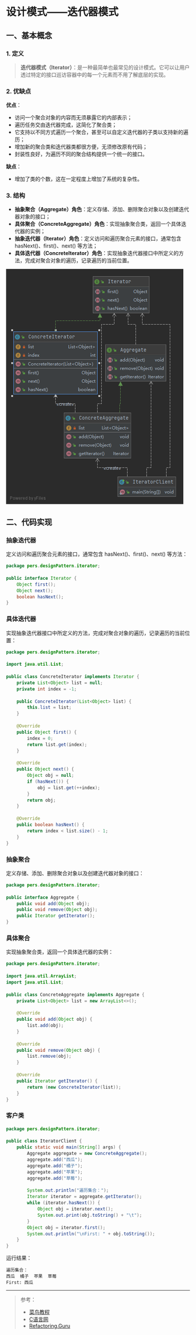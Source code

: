 # 设计模式——迭代器模式

## 一、基本概念

### 1. 定义

> **迭代器模式（Iterator）**：是一种最简单也最常见的设计模式。它可以让用户透过特定的接口巡访容器中的每一个元素而不用了解底层的实现。

### 2. 优缺点

**优点**：

- 访问一个聚合对象的内容而无须暴露它的内部表示；
- 遍历任务交由迭代器完成，这简化了聚合类；
- 它支持以不同方式遍历一个聚合，甚至可以自定义迭代器的子类以支持新的遍历；
- 增加新的聚合类和迭代器类都很方便，无须修改原有代码；
- 封装性良好，为遍历不同的聚合结构提供一个统一的接口。

**缺点**：

- 增加了类的个数，这在一定程度上增加了系统的复杂性。

### 3. 结构

- **抽象聚合（Aggregate）角色**：定义存储、添加、删除聚合对象以及创建迭代器对象的接口；
- **具体聚合（ConcreteAggregate）角色**：实现抽象聚合类，返回一个具体迭代器的实例；
- **抽象迭代器（Iterator）角色**：定义访问和遍历聚合元素的接口，通常包含 hasNext()、first()、next() 等方法；
- **具体迭代器（Concretelterator）角色**：实现抽象迭代器接口中所定义的方法，完成对聚合对象的遍历，记录遍历的当前位置。

![image.png](https://raw.githubusercontent.com/wlynxg/pic/main/2025/06/01/20250601-151551.png)


## 二、代码实现

### 抽象迭代器

定义访问和遍历聚合元素的接口，通常包含 hasNext()、first()、next() 等方法：

```java
package pers.designPattern.iterator;

public interface Iterator {
    Object first();
    Object next();
    boolean hasNext();
}
```

### 具体迭代器

实现抽象迭代器接口中所定义的方法，完成对聚合对象的遍历，记录遍历的当前位置：

```java
package pers.designPattern.iterator;

import java.util.List;

public class ConcreteIterator implements Iterator {
    private List<Object> list = null;
    private int index = -1;

    public ConcreteIterator(List<Object> list) {
        this.list = list;
    }

    @Override
    public Object first() {
        index = 0;
        return list.get(index);
    }

    @Override
    public Object next() {
        Object obj = null;
        if (hasNext()) {
            obj = list.get(++index);
        }
        return obj;
    }

    @Override
    public boolean hasNext() {
        return index < list.size() - 1;
    }
}
```

### 抽象聚合

定义存储、添加、删除聚合对象以及创建迭代器对象的接口：

```java
package pers.designPattern.iterator;

public interface Aggregate {
    public void add(Object obj);
    public void remove(Object obj);
    public Iterator getIterator();
}
```

### 具体聚合

实现抽象聚合类，返回一个具体迭代器的实例：

```java
package pers.designPattern.iterator;

import java.util.ArrayList;
import java.util.List;

public class ConcreteAggregate implements Aggregate {
    private List<Object> list = new ArrayList<>();

    @Override
    public void add(Object obj) {
        list.add(obj);
    }

    @Override
    public void remove(Object obj) {
        list.remove(obj);
    }

    @Override
    public Iterator getIterator() {
        return (new ConcreteIterator(list));
    }
}
```

### 客户类

```java
package pers.designPattern.iterator;

public class IteratorClient {
    public static void main(String[] args) {
        Aggregate aggregate = new ConcreteAggregate();
        aggregate.add("西瓜");
        aggregate.add("橘子");
        aggregate.add("苹果");
        aggregate.add("草莓");

        System.out.println("遍历集合：");
        Iterator iterator = aggregate.getIterator();
        while (iterator.hasNext()) {
            Object obj = iterator.next();
            System.out.print(obj.toString() + "\t");
        }
        Object obj = iterator.first();
        System.out.println("\nFirst: " + obj.toString());
    }
}
```

运行结果：

```
遍历集合：
西瓜	橘子	苹果	草莓	
First: 西瓜
```

***

> 参考：
>
> - [菜鸟教程](https://www.runoob.com/design-pattern/singleton-pattern.html)
> - [C语言网](http://c.biancheng.net/view/1338.html)
> - [Refactoring.Guru](https://refactoringguru.cn/)


